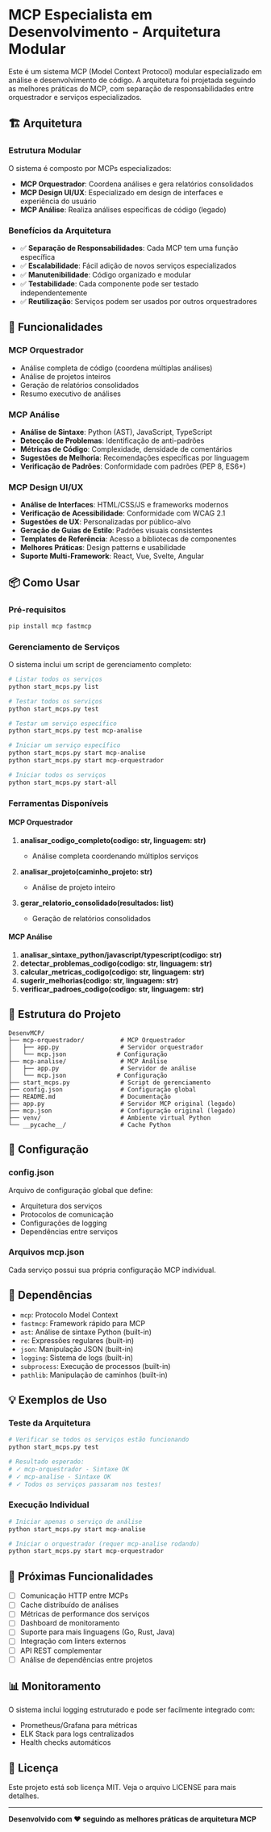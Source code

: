 # MCP Especialista em Desenvolvimento - Arquitetura Modular

Este é um sistema MCP (Model Context Protocol) modular especializado em análise e desenvolvimento de código. A arquitetura foi projetada seguindo as melhores práticas do MCP, com separação de responsabilidades entre orquestrador e serviços especializados.

## 🏗️ Arquitetura

### Estrutura Modular
O sistema é composto por MCPs especializados:

- **MCP Orquestrador**: Coordena análises e gera relatórios consolidados
- **MCP Design UI/UX**: Especializado em design de interfaces e experiência do usuário
- **MCP Análise**: Realiza análises específicas de código (legado)

### Benefícios da Arquitetura
- ✅ **Separação de Responsabilidades**: Cada MCP tem uma função específica
- ✅ **Escalabilidade**: Fácil adição de novos serviços especializados
- ✅ **Manutenibilidade**: Código organizado e modular
- ✅ **Testabilidade**: Cada componente pode ser testado independentemente
- ✅ **Reutilização**: Serviços podem ser usados por outros orquestradores

## 🚀 Funcionalidades

### MCP Orquestrador
- Análise completa de código (coordena múltiplas análises)
- Análise de projetos inteiros
- Geração de relatórios consolidados
- Resumo executivo de análises

### MCP Análise
- **Análise de Sintaxe**: Python (AST), JavaScript, TypeScript
- **Detecção de Problemas**: Identificação de anti-padrões
- **Métricas de Código**: Complexidade, densidade de comentários
- **Sugestões de Melhoria**: Recomendações específicas por linguagem
- **Verificação de Padrões**: Conformidade com padrões (PEP 8, ES6+)

### MCP Design UI/UX
- **Análise de Interfaces**: HTML/CSS/JS e frameworks modernos
- **Verificação de Acessibilidade**: Conformidade com WCAG 2.1
- **Sugestões de UX**: Personalizadas por público-alvo
- **Geração de Guias de Estilo**: Padrões visuais consistentes
- **Templates de Referência**: Acesso a bibliotecas de componentes
- **Melhores Práticas**: Design patterns e usabilidade
- **Suporte Multi-Framework**: React, Vue, Svelte, Angular

## 📦 Como Usar

### Pré-requisitos
```bash
pip install mcp fastmcp
```

### Gerenciamento de Serviços

O sistema inclui um script de gerenciamento completo:

```bash
# Listar todos os serviços
python start_mcps.py list

# Testar todos os serviços
python start_mcps.py test

# Testar um serviço específico
python start_mcps.py test mcp-analise

# Iniciar um serviço específico
python start_mcps.py start mcp-analise
python start_mcps.py start mcp-orquestrador

# Iniciar todos os serviços
python start_mcps.py start-all
```

### Ferramentas Disponíveis

#### MCP Orquestrador
1. **analisar_codigo_completo(codigo: str, linguagem: str)**
   - Análise completa coordenando múltiplos serviços

2. **analisar_projeto(caminho_projeto: str)**
   - Análise de projeto inteiro

3. **gerar_relatorio_consolidado(resultados: list)**
   - Geração de relatórios consolidados

#### MCP Análise
1. **analisar_sintaxe_python/javascript/typescript(codigo: str)**
2. **detectar_problemas_codigo(codigo: str, linguagem: str)**
3. **calcular_metricas_codigo(codigo: str, linguagem: str)**
4. **sugerir_melhorias(codigo: str, linguagem: str)**
5. **verificar_padroes_codigo(codigo: str, linguagem: str)**

## 📁 Estrutura do Projeto

```
DesenvMCP/
├── mcp-orquestrador/          # MCP Orquestrador
│   ├── app.py                 # Servidor orquestrador
│   └── mcp.json              # Configuração
├── mcp-analise/               # MCP Análise
│   ├── app.py                 # Servidor de análise
│   └── mcp.json              # Configuração
├── start_mcps.py              # Script de gerenciamento
├── config.json                # Configuração global
├── README.md                  # Documentação
├── app.py                     # Servidor MCP original (legado)
├── mcp.json                   # Configuração original (legado)
├── venv/                      # Ambiente virtual Python
└── __pycache__/               # Cache Python
```

## 🔧 Configuração

### config.json
Arquivo de configuração global que define:
- Arquitetura dos serviços
- Protocolos de comunicação
- Configurações de logging
- Dependências entre serviços

### Arquivos mcp.json
Cada serviço possui sua própria configuração MCP individual.

## 🔧 Dependências

- `mcp`: Protocolo Model Context
- `fastmcp`: Framework rápido para MCP
- `ast`: Análise de sintaxe Python (built-in)
- `re`: Expressões regulares (built-in)
- `json`: Manipulação JSON (built-in)
- `logging`: Sistema de logs (built-in)
- `subprocess`: Execução de processos (built-in)
- `pathlib`: Manipulação de caminhos (built-in)

## 💡 Exemplos de Uso

### Teste da Arquitetura
```bash
# Verificar se todos os serviços estão funcionando
python start_mcps.py test

# Resultado esperado:
# ✓ mcp-orquestrador - Sintaxe OK
# ✓ mcp-analise - Sintaxe OK
# ✓ Todos os serviços passaram nos testes!
```

### Execução Individual
```bash
# Iniciar apenas o serviço de análise
python start_mcps.py start mcp-analise

# Iniciar o orquestrador (requer mcp-analise rodando)
python start_mcps.py start mcp-orquestrador
```

## 🎯 Próximas Funcionalidades

- [ ] Comunicação HTTP entre MCPs
- [ ] Cache distribuído de análises
- [ ] Métricas de performance dos serviços
- [ ] Dashboard de monitoramento
- [ ] Suporte para mais linguagens (Go, Rust, Java)
- [ ] Integração com linters externos
- [ ] API REST complementar
- [ ] Análise de dependências entre projetos

## 📊 Monitoramento

O sistema inclui logging estruturado e pode ser facilmente integrado com:
- Prometheus/Grafana para métricas
- ELK Stack para logs centralizados
- Health checks automáticos

## 📄 Licença

Este projeto está sob licença MIT. Veja o arquivo LICENSE para mais detalhes.

---

**Desenvolvido com ❤️ seguindo as melhores práticas de arquitetura MCP**